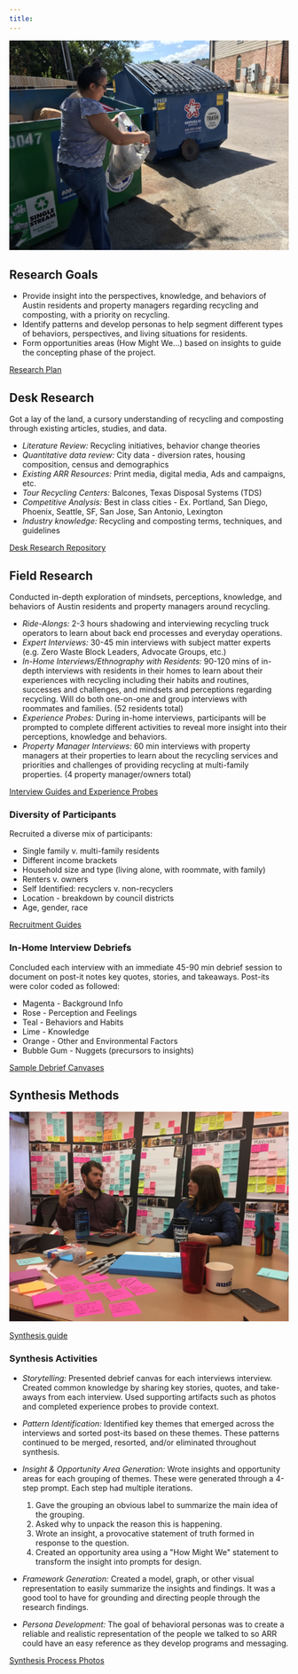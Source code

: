 ```yaml
---
title:
---
```


![Image of Research](/uploads/IMG_0459.JPG)

## Research Goals

* Provide insight into the perspectives, knowledge, and behaviors of Austin residents and property managers regarding recycling and composting, with a priority on recycling.
* Identify patterns and develop personas to help segment different types of behaviors, perspectives, and living situations for residents.
* Form opportunities areas (How Might We...) based on insights to guide the concepting phase of the project.

[Research Plan](https://docs.google.com/document/d/1ypJoEpigzw7-MDAyV4l63VLty6Kezx7DlkYLeZYqImA/edit?usp=sharing)

## Desk Research

Got a lay of the land, a cursory understanding of recycling and composting through existing articles, studies, and data.

* *Literature Review:* Recycling initiatives, behavior change theories
* *Quantitative data review:* City data - diversion rates, housing composition, census and demographics
* *Existing ARR Resources:* Print media, digital media, Ads and campaigns, etc.
* *Tour Recycling Centers:* Balcones, Texas Disposal Systems (TDS)
* *Competitive Analysis:* Best in class cities - Ex. Portland, San Diego, Phoenix, Seattle, SF, San Jose, San Antonio, Lexington
* *Industry knowledge:* Recycling and composting terms, techniques, and guidelines

[Desk Research Repository](https://airtable.com/shrG19VrtiCEQ0kPw)

## Field Research

Conducted in-depth exploration of mindsets, perceptions, knowledge, and behaviors of Austin residents and property managers around recycling.

* *Ride-Alongs:* 2-3 hours shadowing and interviewing recycling truck operators to learn about back end processes and everyday operations.
* *Expert Interviews:* 30-45 min interviews with subject matter experts (e.g. Zero Waste Block Leaders, Advocate Groups, etc.)
* *In-Home Interviews/Ethnography with Residents:* 90-120 mins of in-depth interviews with residents in their homes to learn about their experiences with recycling including their habits and routines, successes and challenges, and mindsets and perceptions regarding recycling. Will do both one-on-one and group interviews with roommates and families. (52 residents total)
* *Experience Probes:* During in-home interviews, participants will be prompted to complete different activities to reveal more insight into their perceptions, knowledge and behaviors.
* *Property Manager Interviews:* 60 min interviews with property managers at their properties to learn about the recycling services and priorities and challenges of providing recycling at multi-family properties. (4 property manager/owners total)

[Interview Guides and Experience Probes](https://drive.google.com/open?id=0B0ZCxe9t4WXDVVRtWnFwMkMwVms)

### Diversity of Participants

Recruited a diverse mix of participants:

* Single family v. multi-family residents
* Different income brackets
* Household size and type (living alone, with roommate, with family)
* Renters v. owners
* Self Identified: recyclers v. non-recyclers
* Location - breakdown by council districts
* Age, gender, race

[Recruitment Guides](https://drive.google.com/open?id=0B0ZCxe9t4WXDUVEtWnJRNG1ldGc)

### In-Home Interview Debriefs

Concluded each interview with an immediate 45-90 min debrief session to document on post-it notes key quotes, stories, and takeaways. Post-its were color coded as followed:

* Magenta - Background Info
* Rose - Perception and Feelings
* Teal - Behaviors and Habits
* Lime - Knowledge
* Orange - Other and Environmental Factors
* Bubble Gum - Nuggets (precursors to insights)

[Sample Debrief Canvases](https://drive.google.com/drive/folders/0B1h7yUJL74THSnRaQkdnSkk2QlE?usp=sharing)

## Synthesis Methods

![image of synthesis](/uploads/memi_tom_synthesis.JPG)

[Synthesis guide](https://drive.google.com/drive/folders/0B0ZCxe9t4WXDTGRCOHRrNjNuZ2s?usp=sharing)

### Synthesis Activities

* *Storytelling:* Presented debrief canvas for each interviews interview. Created common knowledge by sharing key stories, quotes, and take-aways from each interview. Used supporting artifacts such as photos and completed experience probes to provide context.
* *Pattern Identification:* Identified key themes that emerged across the interviews and sorted post-its based on these themes. These patterns continued to be merged, resorted, and/or eliminated throughout synthesis.
* *Insight & Opportunity Area Generation:* Wrote insights and opportunity areas for each grouping of themes. These were generated through a 4-step prompt. Each step had multiple iterations.

  1. Gave the grouping an obvious label to summarize the main idea of the grouping.
  2. Asked why to unpack the reason this is happening.
  3. Wrote an insight, a provocative statement of truth formed in response to the question.
  4. Created an opportunity area using a "How Might We" statement to transform the insight into prompts for design.

* *Framework Generation:* Created a model, graph, or other visual representation to easily summarize the insights and findings. It was a good tool to have for grounding and directing people through the research findings.
* *Persona Development:* The goal of behavioral personas was to create a reliable and realistic representation of the people we talked to so ARR could have an easy reference as they develop programs and messaging.

[Synthesis Process Photos](https://drive.google.com/open?id=0B0ZCxe9t4WXDSmhoUUdUdlQ3S1k)
